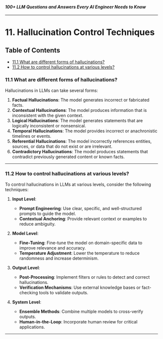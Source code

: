 #### *100+ LLM Questions and Answers Every AI Engineer Needs to Know*

---

# 11. Hallucination Control Techniques

## Table of Contents

- [11.1 What are different forms of hallucinations?](#111-what-are-different-forms-of-hallucinations)
- [11.2 How to control hallucinations at various levels?](#112-how-to-control-hallucinations-at-various-levels)

### 11.1 What are different forms of hallucinations?

Hallucinations in LLMs can take several forms:

1. **Factual Hallucinations**: The model generates incorrect or fabricated facts.
2. **Contextual Hallucinations**: The model produces information that is inconsistent with the given context.
3. **Logical Hallucinations**: The model generates statements that are logically inconsistent or nonsensical.
4. **Temporal Hallucinations**: The model provides incorrect or anachronistic timelines or events.
5. **Referential Hallucinations**: The model incorrectly references entities, sources, or data that do not exist or are irrelevant.
6. **Contradictory Hallucinations**: The model produces statements that contradict previously generated content or known facts.

---

### 11.2 How to control hallucinations at various levels?

To control hallucinations in LLMs at various levels, consider the following techniques:

1. **Input Level**:
   - **Prompt Engineering**: Use clear, specific, and well-structured prompts to guide the model.
   - **Contextual Anchoring**: Provide relevant context or examples to reduce ambiguity.

2. **Model Level**:
   - **Fine-Tuning**: Fine-tune the model on domain-specific data to improve relevance and accuracy.
   - **Temperature Adjustment**: Lower the temperature to reduce randomness and increase determinism.

3. **Output Level**:
   - **Post-Processing**: Implement filters or rules to detect and correct hallucinations.
   - **Verification Mechanisms**: Use external knowledge bases or fact-checking tools to validate outputs.

4. **System Level**:
   - **Ensemble Methods**: Combine multiple models to cross-verify outputs.
   - **Human-in-the-Loop**: Incorporate human review for critical applications.

---

